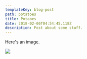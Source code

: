 ```yaml
---
templateKey: blog-post
path: potatoes
title: Potaoes
date: 2018-02-06T04:54:45.118Z
description: Post about some stuff.
---
```

Here's an image.

![](/img/animation.jpg)
